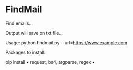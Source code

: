 # FindMail

Find emails...

Output will save on txt file...

Usage: python findmail.py --url=https://www.example.com

Packages to install:

pip install • request, bs4, argparse, regex •
 
